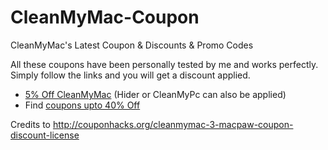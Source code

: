 # CleanMyMac-Coupon
CleanMyMac's Latest Coupon &amp; Discounts &amp; Promo Codes

All these coupons have been personally tested by me and works perfectly. Simply follow the links and you will get a discount applied.
* [5% Off CleanMyMac](http://macpaw.com/store/cleanmymac?coupon=VALID24HOURS) (Hider or CleanMyPc can also be applied)
* Find [coupons upto 40% Off](http://couponhacks.org/cleanmymac-3-macpaw-coupon-discount-license)

Credits to http://couponhacks.org/cleanmymac-3-macpaw-coupon-discount-license
